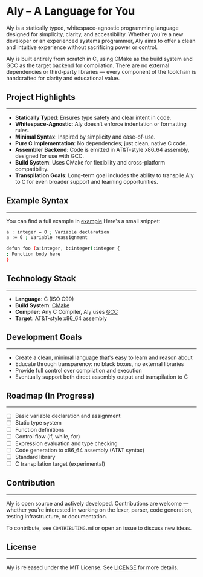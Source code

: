 # Aly – A Language for You

Aly is a statically typed, whitespace-agnostic programming language designed for simplicity, clarity, and accessibility. Whether you're a new developer or an experienced systems programmer, Aly aims to offer a clean and intuitive experience without sacrificing power or control.

Aly is built entirely from scratch in C, using CMake as the build system and GCC as the target backend for compilation. There are no external dependencies or third-party libraries — every component of the toolchain is handcrafted for clarity and educational value.

## Project Highlights
------------------

- **Statically Typed**: Ensures type safety and clear intent in code.
- **Whitespace-Agnostic**: Aly doesn’t enforce indentation or formatting rules.
- **Minimal Syntax**: Inspired by simplicity and ease-of-use.
- **Pure C Implementation**: No dependencies; just clean, native C code.
- **Assembler Backend**: Code is emitted in AT&T-style x86_64 assembly, designed for use with GCC.
- **Build System**: Uses CMake for flexibility and cross-platform compatibility.
- **Transpilation Goals**: Long-term goal includes the ability to transpile Aly to C for even broader support and learning opportunities.


## Example Syntax
--------------

You can find a full example in [example](example.aly) Here's a small snippet:
```bash
a : integer = 0 ; Variable declaration
a := 0 ; Variable reassignment

defun foo (a:integer, b:integer):integer {
; Function body here
}
```

## Technology Stack
----------------

- **Language**: C (ISO C99)
- **Build System**: [CMake](https://cmake.org/download/)
- **Compiler**: Any C Compiler, Aly uses [GCC](https://gcc.gnu.org/install/download.html)
- **Target**: AT&T-style x86_64 assembly

## Development Goals
-----------------

- Create a clean, minimal language that's easy to learn and reason about
- Educate through transparency: no black boxes, no external libraries
- Provide full control over compilation and execution
- Eventually support both direct assembly output and transpilation to C

## Roadmap (In Progress)
---------------------

- [ ] Basic variable declaration and assignment
- [ ] Static type system
- [ ] Function definitions
- [ ] Control flow (if, while, for)
- [ ] Expression evaluation and type checking
- [ ] Code generation to x86_64 assembly (AT&T syntax)
- [ ] Standard library
- [ ] C transpilation target (experimental)

## Contribution
------------

Aly is open source and actively developed. Contributions are welcome — whether you're interested in working on the lexer, parser, code generation, testing infrastructure, or documentation.

To contribute, see `CONTRIBUTING.md` or open an issue to discuss new ideas.

## License
-------

Aly is released under the MIT License. See [LICENSE](LICENSE.md) for more details.
